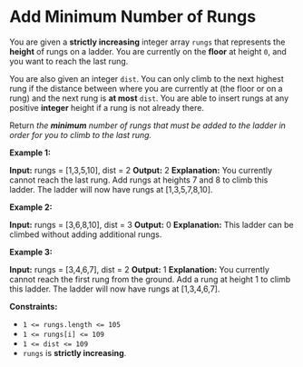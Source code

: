 # Add Minimum Number of Rungs

You are given a **strictly increasing** integer array `rungs` that represents the **height** of rungs on a ladder. You are currently on the **floor** at height `0`, and you want to reach the last rung.

You are also given an integer `dist`. You can only climb to the next highest rung if the distance between where you are currently at (the floor or on a rung) and the next rung is **at most** `dist`. You are able to insert rungs at any positive **integer** height if a rung is not already there.

Return _the **minimum** number of rungs that must be added to the ladder in order for you to climb to the last rung._

**Example 1:**

**Input:** rungs = \[1,3,5,10\], dist = 2
**Output:** 2
**Explanation:**
You currently cannot reach the last rung.
Add rungs at heights 7 and 8 to climb this ladder.
The ladder will now have rungs at \[1,3,5,7,8,10\].

**Example 2:**

**Input:** rungs = \[3,6,8,10\], dist = 3
**Output:** 0
**Explanation:**
This ladder can be climbed without adding additional rungs.

**Example 3:**

**Input:** rungs = \[3,4,6,7\], dist = 2
**Output:** 1
**Explanation:**
You currently cannot reach the first rung from the ground.
Add a rung at height 1 to climb this ladder.
The ladder will now have rungs at \[1,3,4,6,7\].

**Constraints:**

* `1 <= rungs.length <= 105`
* `1 <= rungs[i] <= 109`
* `1 <= dist <= 109`
* `rungs` is **strictly increasing**.
